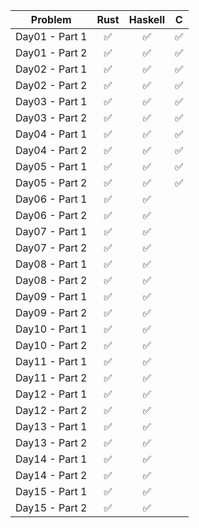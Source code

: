 | Problem| Rust| Haskell| C|
| :---: | :---: | :---: | :---: |
| Day01 - Part 1 | ✅ | ✅ | ✅ |
| Day01 - Part 2 | ✅ | ✅ | ✅ |
| Day02 - Part 1 | ✅ | ✅ | ✅ |
| Day02 - Part 2 | ✅ | ✅ | ✅ |
| Day03 - Part 1 | ✅ | ✅ | ✅ |
| Day03 - Part 2 | ✅ | ✅ | ✅ |
| Day04 - Part 1 | ✅ | ✅ | ✅ |
| Day04 - Part 2 | ✅ | ✅ | ✅ |
| Day05 - Part 1 | ✅ | ✅ | ✅ |
| Day05 - Part 2 | ✅ | ✅ | ✅ |
| Day06 - Part 1 | ✅ | ✅ |   |
| Day06 - Part 2 | ✅ | ✅ |   |
| Day07 - Part 1 | ✅ | ✅ |   |
| Day07 - Part 2 | ✅ | ✅ |   |
| Day08 - Part 1 | ✅ | ✅ |   |
| Day08 - Part 2 | ✅ | ✅ |   |
| Day09 - Part 1 | ✅ | ✅ |   |
| Day09 - Part 2 | ✅ | ✅ |   |
| Day10 - Part 1 | ✅ | ✅ |   |
| Day10 - Part 2 | ✅ | ✅ |   |
| Day11 - Part 1 | ✅ | ✅ |   |
| Day11 - Part 2 | ✅ | ✅ |   |
| Day12 - Part 1 | ✅ | ✅ |   |
| Day12 - Part 2 | ✅ | ✅ |   |
| Day13 - Part 1 | ✅ | ✅ |   |
| Day13 - Part 2 | ✅ | ✅ |   |
| Day14 - Part 1 | ✅ | ✅ |   |
| Day14 - Part 2 | ✅ | ✅ |   |
| Day15 - Part 1 | ✅ | ✅ |   |
| Day15 - Part 2 | ✅ | ✅ |   |
